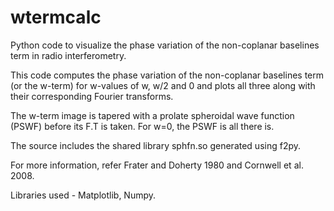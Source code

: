 wtermcalc
=========

Python code to visualize the phase variation of the non-coplanar baselines term in radio interferometry.

This code computes the phase variation of the non-coplanar baselines term (or the w-term) for w-values of w, w/2 and 0
and plots all three along with their corresponding Fourier transforms.

The w-term image is tapered with a prolate spheroidal wave function (PSWF) before its F.T is taken. For w=0, the PSWF
is all there is.

The source includes the shared library sphfn.so generated using f2py.

For more information, refer Frater and Doherty 1980 and Cornwell et al. 2008.

Libraries used - Matplotlib, Numpy.